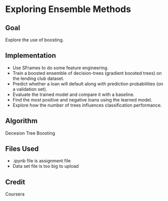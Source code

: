 # Exploring Ensemble Methods
## Goal
Explore the use of boosting.
## Implementation
* Use SFrames to do some feature engineering.
* Train a boosted ensemble of decision-trees (gradient boosted trees) on the lending club dataset.
* Predict whether a loan will default along with prediction probabilities (on a validation set).
* Evaluate the trained model and compare it with a baseline.
* Find the most positive and negative loans using the learned model.
* Explore how the number of trees influences classification performance.
## Algorithm
Decesion Tree Boosting
## Files Used
* .ipynb file is assignment file
* Data set file is too big to upload
## Credit
Coursera
